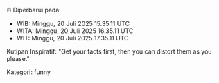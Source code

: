 ⏰ Diperbarui pada:
- WIB: Minggu, 20 Juli 2025 15.35.11 UTC
- WITA: Minggu, 20 Juli 2025 16.35.11 UTC
- WIT: Minggu, 20 Juli 2025 17.35.11 UTC

Kutipan Inspiratif:
"Get your facts first, then you can distort them as you please."


Kategori: funny

